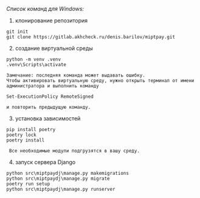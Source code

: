 _Cписок команд для Windows:_

1) клонирование репозитория
```commandline
git init
git clone https://gitlab.akhcheck.ru/denis.barilov/miptpay.git
```
2) создание виртуальной среды

```commandline
python -m venv .venv
.venv\Scripts\activate
```
    Замечание: последняя команда может выдавать ошибку.
    Чтобы активировать виртуальную среду, нужно открыть терминал от имени администратора и выполнить команду
    
    Set-ExecutionPolicy RemoteSigned

    и повторить предыдущую команду.
3) установка зависимостей
```commandline
pip install poetry
poetry lock
poetry install
```
     Все необходимые модули подгрузятся в вашу среду.
4) запуск сервера Django
```commandline
python src\miptpaydj\manage.py makemigrations
python src\miptpaydj\manage.py migrate
poetry run setup
python src\miptpaydj\manage.py runserver
```
